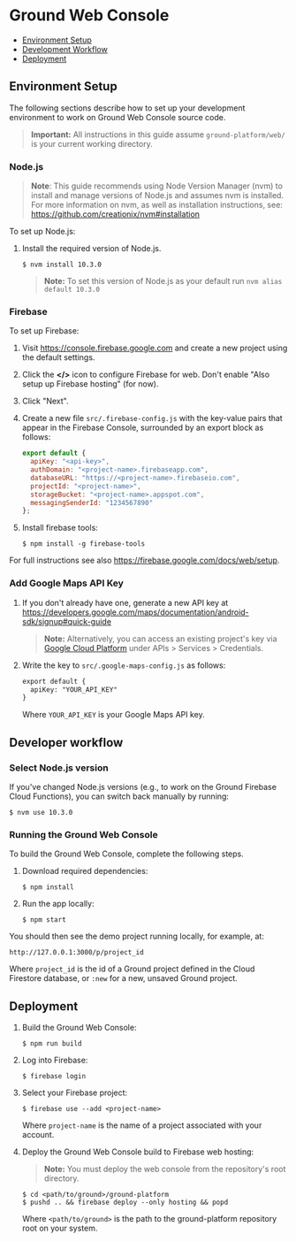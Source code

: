# Ground Web Console

* [Environment Setup](#environment-setup)
* [Development Workflow](#development-workflow)
* [Deployment](#deployment)

## Environment Setup

The following sections describe how to set up your development environment to
work on Ground Web Console source code.

> **Important:** All instructions in this guide assume `ground-platform/web/` is your current working directory.

### Node.js 

> **Note**: This guide recommends using Node Version Manager (nvm) to install and manage versions
> of Node.js and assumes nvm is installed. For more information on nvm, as well
> as installation instructions, see: <https://github.com/creationix/nvm#installation>

To set up Node.js:

1. Install the required version of Node.js.

    ```
    $ nvm install 10.3.0
    ```

    > **Note:** To set this version of Node.js as your default run
    > `nvm alias default 10.3.0`

### Firebase 

To set up Firebase:

1. Visit https://console.firebase.google.com and create a new project using the default settings.
1. Click the **&lt;/&gt;** icon to configure Firebase for web. Don't enable "Also setup up Firebase hosting" (for now).
1. Click "Next".
1. Create a new file `src/.firebase-config.js` with the key-value pairs that appear in the Firebase Console, surrounded by an export block as follows:
    ```javascript
    export default {
      apiKey: "<api-key>",
      authDomain: "<project-name>.firebaseapp.com",
      databaseURL: "https://<project-name>.firebaseio.com",
      projectId: "<project-name>",
      storageBucket: "<project-name>.appspot.com",
      messagingSenderId: "1234567890"
    };
    ```
1. Install firebase tools:

    ```
    $ npm install -g firebase-tools
    ```

For full instructions see also https://firebase.google.com/docs/web/setup.

### Add Google Maps API Key

1. If you don't already have one, generate a new API key at <https://developers.google.com/maps/documentation/android-sdk/signup#quick-guide>

    > **Note:** Alternatively, you can access an existing project's key via [Google Cloud
    > Platform](https://console.cloud.google.com/) under APIs \> Services \>
    > Credentials.

1. Write the key to `src/.google-maps-config.js` as follows:

    ```html
    export default {
      apiKey: "YOUR_API_KEY"
    }
    ```
    Where `YOUR_API_KEY` is your Google Maps API key.

## Developer workflow

### Select Node.js version

If you've changed Node.js versions (e.g., to work on the Ground Firebase Cloud 
Functions), you can switch back manually by running:

```
$ nvm use 10.3.0
```


### Running the Ground Web Console

To build the Ground Web Console, complete the following steps.

1. Download required dependencies:

    ```
    $ npm install
    ```

2. Run the app locally: 

    ```
    $ npm start
    ```

You should then see the demo project running locally, for example, at:

  `http://127.0.0.1:3000/p/project_id`

Where `project_id` is the id of a Ground project defined in the Cloud Firestore database, or `:new` for a new, unsaved Ground project.

## Deployment

1. Build the Ground Web Console:

    ```
    $ npm run build
    ```

2. Log into Firebase:

    ```
    $ firebase login
    ```

3. Select your Firebase project:

    ```
    $ firebase use --add <project-name>
    ```
    Where `project-name` is the name of a project associated with your account.

4. Deploy the Ground Web Console build to Firebase web hosting:

    > **Note:** You must deploy the web console from the repository's root
    > directory. 

    ```
    $ cd <path/to/ground>/ground-platform
    $ pushd .. && firebase deploy --only hosting && popd
    ```
    Where `<path/to/ground>` is the path to the ground-platform repository root on your
    system.

